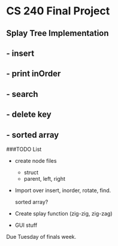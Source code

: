 # CS 240 Final Project
## Splay Tree Implementation
## - insert
## - print inOrder
## - search
## - delete key
## - sorted array

###TODO List

- create node files
	- struct
	- parent, left, right

- Import over insert, inorder, rotate, find.

	sorted array?

- Create splay function (zig-zig, zig-zag)

- GUI stuff

Due Tuesday of finals week.
